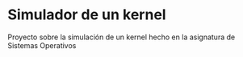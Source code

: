 # Simulador de un kernel
 Proyecto sobre la simulación de un kernel hecho en la asignatura de Sistemas Operativos
